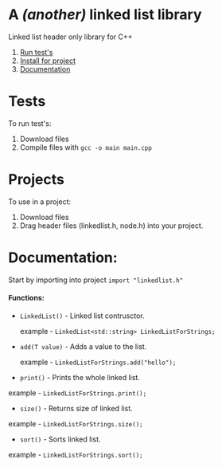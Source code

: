 # A ***(another)*** linked list library
Linked list header only library for C++ 

1. [Run test's](#tests)  
2. [Install for project](#projects)  
3. [Documentation](#documentation)  

# Tests
To run test's:
1. Download files
2. Compile files with `gcc -o main main.cpp` 

# Projects
To use in a project:
1. Download files
2. Drag header files (linkedlist.h, node.h) into your project.  

# Documentation:

Start by importing into project `import "linkedlist.h"`  

#### Functions:

+ `LinkedList()` - Linked list contrusctor. 

  example - `LinkedList<std::string> LinkedListForStrings;`  


+ `add(T value)` - Adds a value to the list.

  example - `LinkedListForStrings.add("hello");`  


 + `print()` - Prints the whole linked list.

  example - `LinkedListForStrings.print();`  


 + `size()` - Returns size of linked list.

  example - `LinkedListForStrings.size();`  


 + `sort()` - Sorts linked list.

  example - `LinkedListForStrings.sort();`

